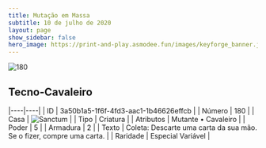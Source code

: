 ```yaml
---
title: Mutação em Massa
subtitle: 10 de julho de 2020
layout: page
show_sidebar: false
hero_image: https://print-and-play.asmodee.fun/images/keyforge_banner.jpg
---
```


![180](https://cdn.keyforgegame.com/media/card_front/pt/479_180_VP289QGF88R8_pt.png)

## Tecno-Cavaleiro

|----|----|
| ID | 3a50b1a5-1f6f-4fd3-aac1-1b46626effcb |
| Número | 180 |
| Casa | ![Sanctum](https://archonarcana.com/images/thumb/c/c7/Sanctum.png/22px-Sanctum.png "Santuário") |
| Tipo | Criatura |
| Atributos | Mutante • Cavaleiro |
| Poder | 5 |
| Armadura | 2 |
| Texto | Coleta: Descarte uma carta da sua mão. Se o fizer, compre uma carta. |
| Raridade | Especial Variável |
